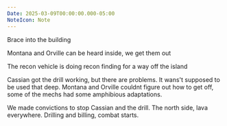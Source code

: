 ```yaml
---
Date: 2025-03-09T00:00:00.000-05:00
NoteIcon: Note
---
```

Brace into the building

Montana and Orville can be heard inside, we get them out

The recon vehicle is doing recon finding for a way off the island

Cassian got the drill working, but there are problems. It wans't supposed to be used that deep.
Montana and Orville couldnt figure out how to get off, some of the mechs had some amphibious adaptations.

We made convictions to stop Cassian and the drill.
The north side, lava everywhere. Drilling and billing, combat starts.